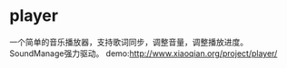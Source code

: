 player
======

一个简单的音乐播放器，支持歌词同步，调整音量，调整播放进度。SoundManage强力驱动。
demo:http://www.xiaoqian.org/project/player/
